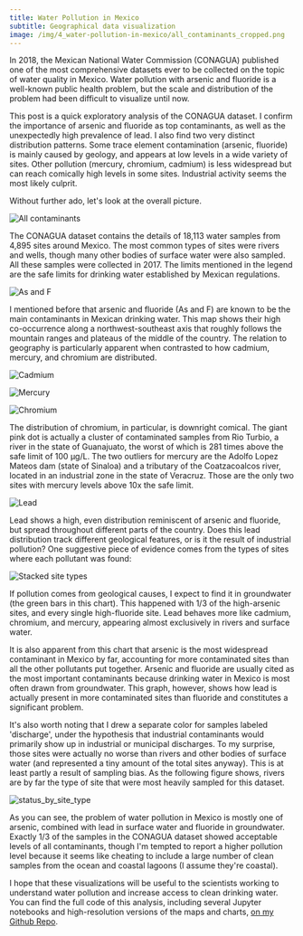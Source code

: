 ```yaml
---
title: Water Pollution in Mexico
subtitle: Geographical data visualization
image: /img/4_water-pollution-in-mexico/all_contaminants_cropped.png
---
```


In 2018, the Mexican National Water Commission (CONAGUA) published one of the most comprehensive datasets ever to be collected on the topic of water quality in Mexico. Water pollution with arsenic and fluoride is a well-known public health problem, but the scale and distribution of the problem had been difficult to visualize until now. 

This post is a quick exploratory analysis of the CONAGUA dataset. I confirm the importance of arsenic and fluoride as top contaminants, as well as the unexpectedly high prevalence of lead. I also find two very distinct distribution patterns. Some trace element contamination (arsenic, fluoride) is mainly caused by geology, and appears at low levels in a wide variety of sites. Other pollution (mercury, chromium, cadmium) is less widespread but can reach comically high levels in some sites. Industrial activity seems the most likely culprit.

Without further ado, let's look at the overall picture.

![All contaminants](/img/4_water-pollution-in-mexico/all_contaminants.png)

The CONAGUA dataset contains the details of 18,113 water samples from 4,895 sites around Mexico. The most common types of sites were rivers and wells, though many other bodies of surface water were also sampled. All these samples were collected in 2017. The limits mentioned in the legend are the safe limits for drinking water established by Mexican regulations.

![As and F](/img/4_water-pollution-in-mexico/arsenic_and_fluoride.png)

I mentioned before that arsenic and fluoride (As and F) are known to be the main contaminants in Mexican drinking water. This map shows their high co-occurrence along a northwest-southeast axis that roughly follows the mountain ranges and plateaus of the middle of the country. The relation to geography is particularly apparent when contrasted to how cadmium, mercury, and chromium are distributed.

![Cadmium](/img/4_water-pollution-in-mexico/cadmium.png)

![Mercury](/img/4_water-pollution-in-mexico/mercury.png)

![Chromium](/img/4_water-pollution-in-mexico/chromium.png)

The distribution of chromium, in particular, is downright comical. The giant pink dot is actually a cluster of contaminated samples from Rio Turbio, a river in the state of Guanajuato, the worst of which is 281 times above the safe limit of 100 µg/L. The two outliers for mercury are the Adolfo Lopez Mateos dam (state of Sinaloa) and a tributary of the Coatzacoalcos river, located in an industrial zone in the state of Veracruz. Those are the only two sites with mercury levels above 10x the safe limit.  

![Lead](/img/4_water-pollution-in-mexico/lead.png)

Lead shows a high, even distribution reminiscent of arsenic and fluoride, but spread throughout different parts of the country. Does this lead distribution track different geological features, or is it the result of industrial pollution? One suggestive piece of evidence comes from the types of sites where each pollutant was found:

![Stacked site types](/img/4_water-pollution-in-mexico/stacked_types.png)

If pollution comes from geological causes, I expect to find it in groundwater (the green bars in this chart). This happened with 1/3 of the high-arsenic sites, and every single high-fluoride site. Lead behaves more like cadmium, chromium, and mercury, appearing almost exclusively in rivers and surface water. 

It is also apparent from this chart that arsenic is the most widespread contaminant in Mexico by far, accounting for more contaminated sites than all the other pollutants put together. Arsenic and fluoride are usually cited as the most important contaminants because drinking water in Mexico is most often drawn from groundwater. This graph, however, shows how lead is actually present in more contaminated sites than fluoride and constitutes a significant problem.

It's also worth noting that I drew a separate color for samples labeled 'discharge', under the hypothesis that industrial contaminants would primarily show up in industrial or municipal discharges. To my surprise, those sites were actually no worse than rivers and other bodies of surface water (and represented a tiny amount of the total sites anyway). This is at least partly a result of sampling bias.  As the following figure shows, rivers are by far the type of site that were most heavily sampled for this dataset.

![status_by_site_type](/img/4_water-pollution-in-mexico/status_by_site_type.png)

As you can see, the problem of water pollution in Mexico is mostly one of arsenic, combined with lead in surface water and fluoride in groundwater. Exactly 1/3 of the samples in the CONAGUA dataset showed acceptable levels of all contaminants, though I'm tempted to report a higher pollution level because it seems like cheating to include a large number of clean samples from the ocean and coastal lagoons (I assume they're coastal).

I hope that these visualizations will be useful to the scientists working to understand water pollution and increase access to clean drinking water.  You can find the full code of this analysis, including several Jupyter notebooks and high-resolution versions of the maps and charts, [on my Github Repo](https://github.com/DanielMartinAlarcon/Mexican-water-quality).

